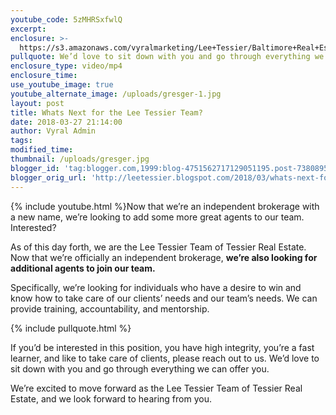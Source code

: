 ```yaml
---
youtube_code: 5zMHRSxfwlQ
excerpt:
enclosure: >-
  https://s3.amazonaws.com/vyralmarketing/Lee+Tessier/Baltimore+Real+Estate+Agent-+Whats+Next+for+the+Lee+Tessier+Team%253F.mp4
pullquote: We’d love to sit down with you and go through everything we can offer you.
enclosure_type: video/mp4
enclosure_time:
use_youtube_image: true
youtube_alternate_image: /uploads/gresger-1.jpg
layout: post
title: Whats Next for the Lee Tessier Team?
date: 2018-03-27 21:14:00
author: Vyral Admin
tags:
modified_time:
thumbnail: /uploads/gresger.jpg
blogger_id: 'tag:blogger.com,1999:blog-4751562717129051195.post-738089555277752158'
blogger_orig_url: 'http://leetessier.blogspot.com/2018/03/whats-next-for-lee-tessier-team.html'
---
```


{% include youtube.html %}Now that we’re an independent brokerage with a new name, we’re looking to add some more great agents to our team. Interested?

As of this day forth, we are the Lee Tessier Team of Tessier Real Estate. Now that we’re officially an independent brokerage, **we’re also looking for additional agents to join our team.**

Specifically, we’re looking for individuals who have a desire to win and know how to take care of our clients’ needs and our team’s needs. We can provide training, accountability, and mentorship.

{% include pullquote.html %}

If you’d be interested in this position, you have high integrity, you’re a fast learner, and like to take care of clients, please reach out to us. We’d love to sit down with you and go through everything we can offer you.

We’re excited to move forward as the Lee Tessier Team of Tessier Real Estate, and we look forward to hearing from you.